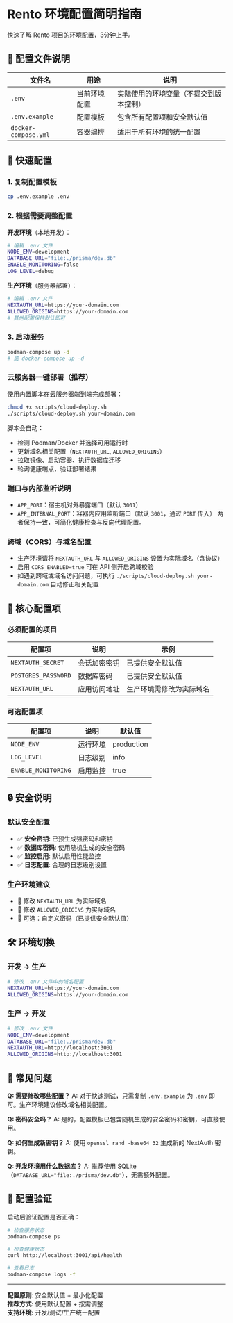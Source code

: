 # Rento 环境配置简明指南

快速了解 Rento 项目的环境配置，3分钟上手。

## 📁 配置文件说明

| 文件名 | 用途 | 说明 |
|--------|------|------|
| `.env` | 当前环境配置 | 实际使用的环境变量（不提交到版本控制） |
| `.env.example` | 配置模板 | 包含所有配置项和安全默认值 |
| `docker-compose.yml` | 容器编排 | 适用于所有环境的统一配置 |

## 🚀 快速配置

### 1. 复制配置模板
```bash
cp .env.example .env
```

### 2. 根据需要调整配置

**开发环境**（本地开发）：
```bash
# 编辑 .env 文件
NODE_ENV=development
DATABASE_URL="file:./prisma/dev.db"
ENABLE_MONITORING=false
LOG_LEVEL=debug
```

**生产环境**（服务器部署）：
```bash
# 编辑 .env 文件
NEXTAUTH_URL=https://your-domain.com
ALLOWED_ORIGINS=https://your-domain.com
# 其他配置保持默认即可
```

### 3. 启动服务
```bash
podman-compose up -d
# 或 docker-compose up -d
```

### 云服务器一键部署（推荐）
使用内置脚本在云服务器端到端完成部署：
```bash
chmod +x scripts/cloud-deploy.sh
./scripts/cloud-deploy.sh your-domain.com
```
脚本会自动：
- 检测 Podman/Docker 并选择可用运行时
- 更新域名相关配置（`NEXTAUTH_URL`, `ALLOWED_ORIGINS`）
- 拉取镜像、启动容器、执行数据库迁移
- 轮询健康端点，验证部署结果

### 端口与内部监听说明
- `APP_PORT`：宿主机对外暴露端口（默认 `3001`）
- `APP_INTERNAL_PORT`：容器内应用监听端口（默认 `3001`，通过 `PORT` 传入）
两者保持一致，可简化健康检查与反向代理配置。

### 跨域（CORS）与域名配置
- 生产环境请将 `NEXTAUTH_URL` 与 `ALLOWED_ORIGINS` 设置为实际域名（含协议）
- 启用 `CORS_ENABLED=true` 可在 API 侧开启跨域校验
- 如遇到跨域或域名访问问题，可执行 `./scripts/cloud-deploy.sh your-domain.com` 自动修正相关配置

## 🔧 核心配置项

### 必须配置的项目

| 配置项 | 说明 | 示例 |
|--------|------|------|
| `NEXTAUTH_SECRET` | 会话加密密钥 | 已提供安全默认值 |
| `POSTGRES_PASSWORD` | 数据库密码 | 已提供安全默认值 |
| `NEXTAUTH_URL` | 应用访问地址 | 生产环境需修改为实际域名 |

### 可选配置项

| 配置项 | 说明 | 默认值 |
|--------|------|--------|
| `NODE_ENV` | 运行环境 | production |
| `LOG_LEVEL` | 日志级别 | info |
| `ENABLE_MONITORING` | 启用监控 | true |

## 🔒 安全说明

### 默认安全配置
- ✅ **安全密钥**: 已预生成强密码和密钥
- ✅ **数据库密码**: 使用随机生成的安全密码
- ✅ **监控启用**: 默认启用性能监控
- ✅ **日志配置**: 合理的日志级别设置

### 生产环境建议
- 🔐 修改 `NEXTAUTH_URL` 为实际域名
- 🔐 修改 `ALLOWED_ORIGINS` 为实际域名
- 🔐 可选：自定义密码（已提供安全默认值）

## 🛠️ 环境切换

### 开发 → 生产
```bash
# 修改 .env 文件中的域名配置
NEXTAUTH_URL=https://your-domain.com
ALLOWED_ORIGINS=https://your-domain.com
```

### 生产 → 开发
```bash
# 修改 .env 文件
NODE_ENV=development
DATABASE_URL="file:./prisma/dev.db"
NEXTAUTH_URL=http://localhost:3001
ALLOWED_ORIGINS=http://localhost:3001
```

## 📝 常见问题

**Q: 需要修改哪些配置？**
A: 对于快速测试，只需复制 `.env.example` 为 `.env` 即可。生产环境建议修改域名相关配置。

**Q: 密码安全吗？**
A: 是的，配置模板已包含随机生成的安全密码和密钥，可直接使用。

**Q: 如何生成新密钥？**
A: 使用 `openssl rand -base64 32` 生成新的 NextAuth 密钥。

**Q: 开发环境用什么数据库？**
A: 推荐使用 SQLite（`DATABASE_URL="file:./prisma/dev.db"`），无需额外配置。

## 🔄 配置验证

启动后验证配置是否正确：
```bash
# 检查服务状态
podman-compose ps

# 检查健康状态
curl http://localhost:3001/api/health

# 查看日志
podman-compose logs -f
```

---

**配置原则**: 安全默认值 + 最小化配置  
**推荐方式**: 使用默认配置 + 按需调整  
**支持环境**: 开发/测试/生产统一配置